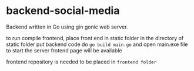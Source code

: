 # backend-social-media
Backend written in Go using gin gonic web server.

to run compile frontend, place front end in static folder
in the directory of static folder put backend code
do  `go build main.go` and open main.exe file to start the server
frotend page will be available

frontend repository is needed to be placed in `frontend folder`
